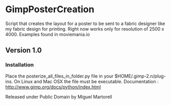 # GimpPosterCreation
Script that creates the layout for a poster to be sent to a fabric designer like my fabric design for printing.
Right now works only for resolution of 2500 x 4000. Examples found in moviemania.io


## Version 1.0
### Installation
Place the posterize_all_files_in_folder.py file in your $HOME/.gimp-2.n/plug-ins.
On Linux and Mac OSX the file must be executable.
Documentation : http://www.gimp.org/docs/python/index.html

Released under Public Domain by Miguel Martorell
